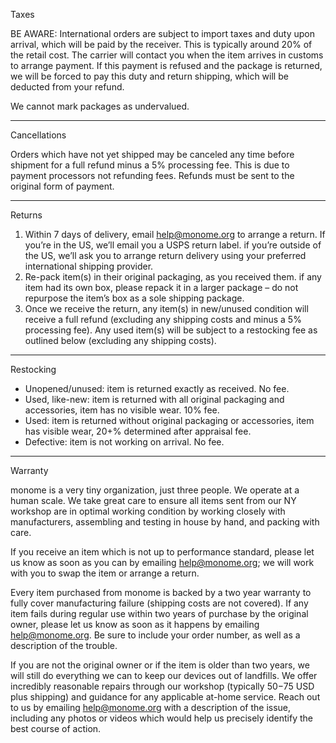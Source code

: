 Taxes

BE AWARE: International orders are subject to import taxes and duty upon arrival, which will be paid by the receiver. This is typically around 20% of the retail cost. The carrier will contact you when the item arrives in customs to arrange payment. If this payment is refused and the package is returned, we will be forced to pay this duty and return shipping, which will be deducted from your refund.

We cannot mark packages as undervalued.

---

Cancellations

Orders which have not yet shipped may be canceled any time before shipment for a full refund minus a 5% processing fee. This is due to payment processors not refunding fees. Refunds must be sent to the original form of payment.

---

Returns

1. Within 7 days of delivery, email help@monome.org to arrange a return. If you’re in the US, we’ll email you a USPS return label. if you’re outside of the US, we’ll ask you to arrange return delivery using your preferred international shipping provider.
2. Re-pack item(s) in their original packaging, as you received them. if any item had its own box, please repack it in a larger package – do not repurpose the item’s box as a sole shipping package.
3. Once we receive the return, any item(s) in new/unused condition will receive a full refund (excluding any shipping costs and minus a 5% processing fee). Any used item(s) will be subject to a restocking fee as outlined below (excluding any shipping costs).

---

Restocking

- Unopened/unused: item is returned exactly as received. No fee.
- Used, like-new: item is returned with all original packaging and accessories, item has no visible wear. 10% fee.
- Used: item is returned without original packaging or accessories, item has visible wear, 20+% determined after appraisal fee.
- Defective: item is not working on arrival. No fee.

---

Warranty

monome is a very tiny organization, just three people. We operate at a human scale. We take great care to ensure all items sent from our NY workshop are in optimal working condition by working closely with manufacturers, assembling and testing in house by hand, and packing with care.

If you receive an item which is not up to performance standard, please let us know as soon as you can by emailing help@monome.org; we will work with you to swap the item or arrange a return.

Every item purchased from monome is backed by a two year warranty to fully cover manufacturing failure (shipping costs are not covered). If any item fails during regular use within two years of purchase by the original owner, please let us know as soon as it happens by emailing help@monome.org. Be sure to include your order number, as well as a description of the trouble.

If you are not the original owner or if the item is older than two years, we will still do everything we can to keep our devices out of landfills. We offer incredibly reasonable repairs through our workshop (typically $50-$75 USD plus shipping) and guidance for any applicable at-home service. Reach out to us by emailing help@monome.org with a description of the issue, including any photos or videos which would help us precisely identify the best course of action.
